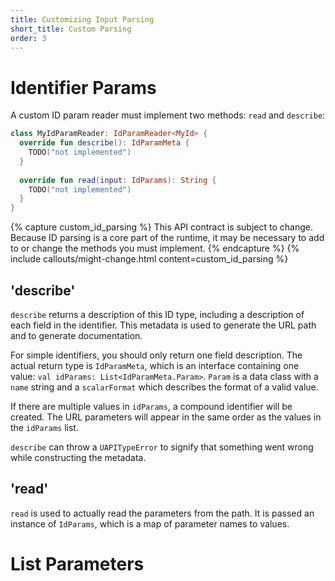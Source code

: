 ```yaml
---
title: Customizing Input Parsing
short_title: Custom Parsing
order: 3
---
```


# Identifier Params

A custom ID param reader must implement two methods: `read` and `describe`:

```kotlin
class MyIdParamReader: IdParamReader<MyId> {
  override fun describe(): IdParamMeta {
    TODO("not implemented")
  }
  
  override fun read(input: IdParams): String {
    TODO("not implemented")
  }
}
```

{% capture custom_id_parsing %}
This API contract is subject to change. Because ID parsing is a core part of the runtime, it may be necessary to
add to or change the methods you must implement.
{% endcapture %}
{% include callouts/might-change.html content=custom_id_parsing %}

## 'describe'

`describe` returns a description of this ID type, including a description of each field in the identifier. This metadata
is used to generate the URL path and to generate documentation.

For simple identifiers, you should only return one field description. The actual return type is 
`IdParamMeta`, which is an interface containing one value: `val idParams: List<IdParamMeta.Param>`. `Param` is a data
class with a `name` string and a `scalarFormat` which describes the format of a valid value.

If there are multiple values in `idParams`, a compound identifier will be created. The URL parameters will appear in
the same order as the values in the `idParams` list.

`describe` can throw a `UAPITypeError` to signify that something went wrong while constructing the metadata.

## 'read'

`read` is used to actually read the parameters from the path. It is passed an instance of `IdParams`, which is a map
of parameter names to values.

# List Parameters


